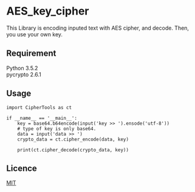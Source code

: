 # AES_key_cipher
This Library is encoding inputed text with AES cipher, and decode. Then, you use your own key.

## Requirement
Python 3.5.2  
pycrypto 2.6.1

## Usage
```
import CipherTools as ct

if __name__ == '__main__':
    key = base64.b64encode(input('key >> ').ensode('utf-8'))
    # type of key is only base64.
    data = input('data >> ')
    crypto_data = ct.cipher_encode(data, key)

    print(ct.cipher_decode(crypto_data, key))

```

## Licence

[MIT](https://github.com/yameholo/AES_key_cipher/blob/master/LICENSE.txt)
